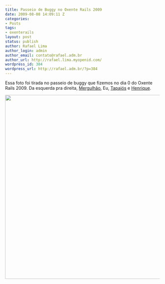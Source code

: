 ```yaml
---
title: Passeio de Buggy no Oxente Rails 2009
date: 2009-08-08 14:09:11 Z
categories:
- Posts
tags:
- oxenterails
layout: post
status: publish
author: Rafael Lima
author_login: admin
author_email: contato@rafael.adm.br
author_url: http://rafael.lima.myopenid.com/
wordpress_id: 384
wordpress_url: http://rafael.adm.br/?p=384
---
```


Essa foto foi tirada no passeio de buggy que fizemos no dia 0 do Oxente Rails 2009. Da esquerda pra direita, <a href="http://mergulhao.info">Mergulh&atilde;o</a>, Eu, <a href="http://tapajos.me">Tapaj&oacute;s</a> e <a href="http://henriquebastos.net/">Henrique</a>.

<img class="aligncenter" title="Rafael Lima, Tapaj&oacute;s, Mergulh&atilde;o e Henrique Bastos em Natal" src="http://farm4.static.flickr.com/3561/3798152622_1bdfa64ac6_o.jpg" alt="" width="800" height="600" />
